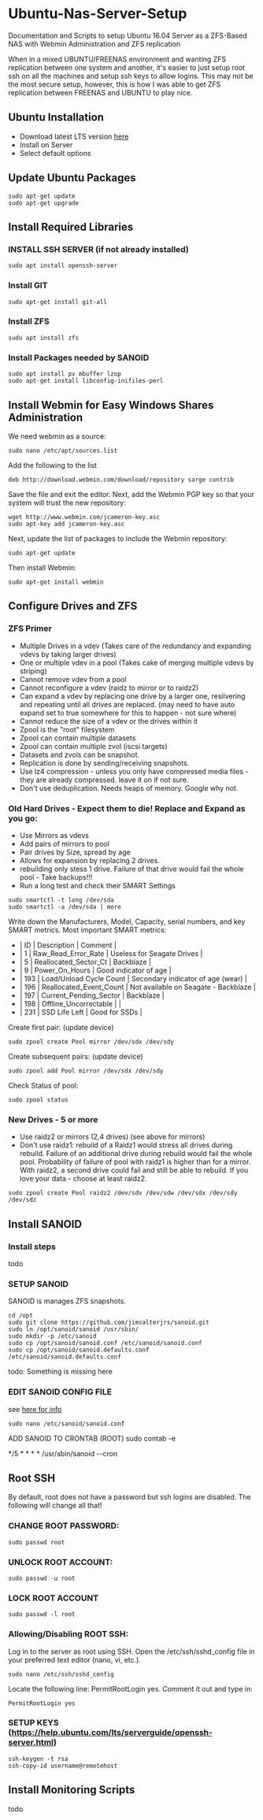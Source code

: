 # Ubuntu-Nas-Server-Setup
Documentation and Scripts to setup Ubuntu 16.04 Server as a ZFS-Based NAS with Webmin Administration and ZFS replication

When in a mixed UBUNTU/FREENAS environment and wanting ZFS replication between one system and another, it's easier to just setup root ssh on all the machines and setup ssh keys to allow logins.  This may not be the most secure setup, however, this is how I was able to get ZFS replication between FREENAS and UBUNTU to play nice. 

## Ubuntu Installation
  - Download latest LTS version [here](https://www.ubuntu.com/download/server)
  - Install on Server
  - Select default options
  
## Update Ubuntu Packages
```
sudo apt-get update
sudo apt-get upgrade
```
## Install Required Libraries
### INSTALL SSH SERVER (if not already installed)
```
sudo apt install openssh-server
```
### Install GIT
```
sudo apt-get install git-all
```
### Install ZFS
```
sudo apt install zfs
```
### Install Packages needed by SANOID
```
sudo apt install pv mbuffer lzop
sudo apt-get install libconfig-inifiles-perl
```

## Install Webmin for Easy Windows Shares Administration
We need webmin as a source:
```
sudo nano /etc/apt/sources.list
```
Add the following to the list
```
deb http://download.webmin.com/download/repository sarge contrib
```
Save the file and exit the editor.
Next, add the Webmin PGP key so that your system will trust the new repository:
```
wget http://www.webmin.com/jcameron-key.asc
sudo apt-key add jcameron-key.asc
```
Next, update the list of packages to include the Webmin repository:
```
sudo apt-get update 
```
Then install Webmin:
```
sudo apt-get install webmin 
```
 

## Configure Drives and ZFS 
### ZFS Primer
- Multiple Drives in a vdev (Takes care of the redundancy and expanding vdevs by taking larger drives)
- One or multiple vdev in a pool (Takes cake of merging multiple vdevs by striping)
- Cannot remove vdev from a pool
- Cannot reconfigure a vdev (raidz to mirror or to raidz2)
- Can expand a vdev by replacing one drive by a larger one, resilvering and repeating until all drives are replaced. (may need to have auto expand set to true somewhere for this to happen - not sure where)
- Cannot reduce the size of a vdev or the drives within it
- Zpool is the "root" filesystem
- Zpool can contain multiple datasets
- Zpool can contain multiple zvol (iscsi targets)
- Datasets and zvols can be snapshot.
- Replication is done by sending/receiving snapshots.
- Use lz4 compression - unless you only have compressed media files - they are already compressed. leave it on if not sure.
- Don't use deduplication. Needs heaps of memory.  Google why not.

### Old Hard Drives - Expect them to die!  Replace and Expand as you go:
- Use Mirrors as vdevs
- Add pairs of mirrors to pool
- Pair drives by Size, spread by age
- Allows for expansion by replacing 2 drives.
- rebuilding only stess 1 drive.  Failure of that drive would fail the whole pool - Take backups!!!
- Run a long test and check their SMART Settings
```
sudo smartctl -t long /dev/sda
sudo smartctl -a /dev/sda | more
```
Write down the Manufacturers, Model, Capacity, serial numbers, and key SMART metrics.
Most important SMART metrics: 
- | ID | Description | Comment |
- | 1 | Raw_Read_Error_Rate | Useless for Seagate Drives |
- | 5 | Reallocated_Sector_Ct | Backblaze |
- | 9 | Power_On_Hours | Good indicator of age |
- | 193 | Load/Unload Cycle Count | Secondary indicator of age (wear) |
- | 196 | Reallocated_Event_Count | Not available on Seagate - Backblaze |
- | 197 | Current_Pending_Sector | Backblaze |
- | 198 | Offline_Uncorrectable |  |
- | 231 | SSD Life Left | Good for SSDs |

Create first pair:  (update device)
```
sudo zpool create Pool mirror /dev/sdx /dev/sdy
```
Create subsequent pairs:  (update device)
```
sudo zpool add Pool mirror /dev/sdx /dev/sdy
```
Check Status of pool:
```
sudo zpool status
```


### New Drives - 5 or more
- Use raidz2 or mirrors (2,4 drives) (see above for mirrors)
- Don't use raidz1: rebuild of a Raidz1 would stress all drives during rebuild. Failure of an additional drive during rebuild would fail the whole pool. Probability of failure of pool with raidz1 is higher than for a mirror. With raidz2, a second drive could fail and still be able to rebuild.  If you love your data - choose at least raidz2. 
```
sudo zpool create Pool raidz2 /dev/sdv /dev/sdw /dev/sdx /dev/sdy /dev/sdz
```


## Install SANOID 
### Install steps
todo
### SETUP SANOID
SANOID is manages ZFS snapshots.
```
cd /opt
sudo git clone https://github.com/jimsalterjrs/sanoid.git
sudo ln /opt/sanoid/sanoid /usr/sbin/
sudo mkdir -p /etc/sanoid
sudo cp /opt/sanoid/sanoid.conf /etc/sanoid/sanoid.conf
sudo cp /opt/sanoid/sanoid.defaults.conf /etc/sanoid/sanoid.defaults.conf
```
todo: Something is missing here

### EDIT SANOID CONFIG FILE
see [here for info](https://github.com/jimsalterjrs/sanoid)
```
sudo nano /etc/sanoid/sanoid.conf
```
ADD SANOID TO CRONTAB (ROOT)
sudo contab -e

*/5 * * * * /usr/sbin/sanoid --cron


## Root SSH 
By default, root does not have a password but ssh logins are disabled.  The following will change all that!
### CHANGE ROOT PASSWORD:
```
sudo passwd root
```
### UNLOCK ROOT ACCOUNT:
```
sudo passwd -u root 
```
### LOCK ROOT ACCOUNT
```
sudo passwd -l root
```

### Allowing/Disabling ROOT SSH:
Log in to the server as root using SSH.
Open the /etc/ssh/sshd_config file in your preferred text editor (nano, vi, etc.).
```
sudo nano /etc/ssh/sshd_config
```
Locate the following line: PermitRootLogin yes.
Comment it out and type in:
```
PermitRootLogin yes
```

### SETUP KEYS (https://help.ubuntu.com/lts/serverguide/openssh-server.html)
```
ssh-keygen -t rsa
ssh-copy-id username@remotehost
```

## Install Monitoring Scripts
todo

